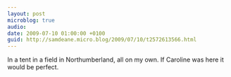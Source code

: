 ```yaml
---
layout: post
microblog: true
audio: 
date: 2009-07-10 01:00:00 +0100
guid: http://samdeane.micro.blog/2009/07/10/t2572613566.html
---
```

In a tent in a field in Northumberland, all  on my own. If Caroline was here it would be perfect.
